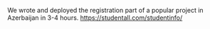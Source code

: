We wrote and deployed the registration part of a popular project in Azerbaijan in 3-4 hours.
https://studentall.com/studentinfo/

